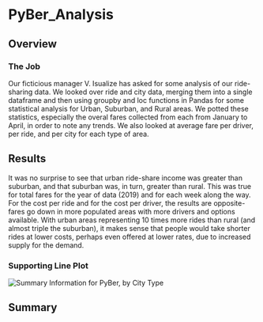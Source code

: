 # PyBer_Analysis

## Overview

### The Job

Our ficticious manager V. Isualize has asked for some analysis of our ride-sharing data.  We looked over ride and city data, merging them into a single dataframe and then using groupby and loc functions in Pandas for some statistical analysis for Urban, Suburban, and Rural areas.  We potted these statistics, especially the overal fares collected from each from January to April, in order to note any trends.  We also looked at average fare per driver, per ride, and per city for each type of area.

## Results

It was no surprise to see that urban ride-share income was greater than suburban, and that suburban was, in turn, greater than rural.  This was true for total fares for the year of data (2019) and for each week along the way.  For the cost per ride and for the cost per driver, the results are opposite- fares go down in more populated areas with more drivers and options available.  With urban areas representing 10 times more rides than rural (and almost triple the suburban), it makes sense that people would take shorter rides at lower costs, perhaps even offered at lower rates, due to increased supply for the demand.

### Supporting Line Plot

![Summary Information for PyBer, by City Type]("analysis/PyBer_fare_summary.png")

## Summary

